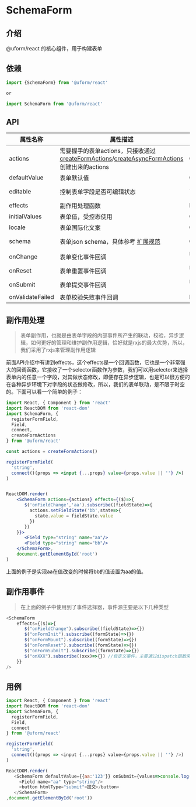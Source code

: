 # SchemaForm

## 介绍

@uform/react 的核心组件，用于构建表单

## 依赖

```javascript
import {SchemaForm} from '@uform/react'

or 

import SchemaForm from '@uform/react'
```

## API

| 属性名称 | 属性描述 | 属性类型 | 默认值 |
| ---- | ---- | ---- | --- |
| actions | 需要握手的表单actions，只接收通过[createFormActions](#/97UlUl/XEFAF7HoHV)/[createAsyncFormActions](#/97UlUl/leFLFGHMHK)创建出来的actions | Object |  |
| defaultValue | 表单默认值 | Object |  |
| editable | 控制表单字段是否可编辑状态 | `Boolean | Function(name : String) : Boolean` |  |
| effects | 副作用处理函数 | Function |  |
| initialValues | 表单值，受控态使用 | Object | {} |
| locale | 表单国际化文案 | Object | {} |
| schema | 表单json schema，具体参考 [扩展规范](#/MpI2Ij/DVSLSafN) | Object | {type:"object",properties:{}} |
| onChange | 表单变化事件回调 | `Function(values : Object){}` |  |
| onReset | 表单重置事件回调 | `Function(values : Object){}` |  |
| onSubmit | 表单提交事件回调 | `Function(values : Object){}` |  |
| onValidateFailed | 表单校验失败事件回调 | Function |  |

## 副作用处理

> 表单副作用，也就是由表单字段的内部事件所产生的联动，校验，异步逻辑，如何更好的管理和维护副作用逻辑，恰好就是rxjs的最大优势，所以，我们采用了rxjs来管理副作用逻辑

前面API介绍中有讲到effects，这个effects是一个回调函数，它也是一个非常强大的回调函数，它接收了一个selector函数作为参数，我们可以用selector来选择表单内的任意一个字段，对其做状态修改，即便存在异步逻辑，也是可以很方便的在各种异步环境下对字段的状态做修改，所以，我们的表单联动，是不限于时空的。下面可以看一个简单的例子：

```jsx
import React, { Component } from 'react'
import ReactDOM from 'react-dom'
import SchemaForm, {
  registerFormField,
  Field,  
  connect,
  createFormActions
} from '@uform/react'

const actions = createFormActions()

registerFormField(
  'string',
  connect()(props => <input {...props} value={props.value || ''} />)
)


ReactDOM.render(
    <SchemaForm actions={actions} effects={($)=>{
       $('onFieldChange','aa').subscribe((fieldState)=>{
         actions.setFieldState('bb',state=>{
           state.value = fieldState.value
         })
       })
    }}>
       <Field type="string" name="aa"/>
       <Field type="string" name="bb"/>
    </SchemaForm>,
    document.getElementById('root')
)
```

上面的例子是实现aa在值改变的时候将bb的值设置为aa的值。

## 副作用事件

> 在上面的例子中使用到了事件选择器，事件源主要是以下几种类型

```javascript
<SchemaForm
    effects={($)=>{
       $("onFieldChange").subscribe((fieldState)=>{})
       $("onFormInit").subscribe((formState)=>{})
       $("onFormMount").subscribe((formState)=>{})
       $("onFormReset").subscribe((formState)=>{})
       $("onFormSubmit").subscribe((formState)=>{})
       $("onXXX").subscribe((xxx)=>{}) //自定义事件，主要通过dispatch函数来触发，后面都会提到哪里可以使用dispatch，比如Field组件的x-effect属性，FormConsumer里，FieldRenderProps里
    }}
/>
```

## 用例

```javascript
import React, { Component } from 'react'
import ReactDOM from 'react-dom'
import SchemaForm, {
  registerFormField,
  Field,  
  connect
} from '@uform/react'

registerFormField(
  'string',
  connect()(props => <input {...props} value={props.value || ''} />)
)

ReactDOM.render(
   <SchemaForm defaultValue={{aa:'123'}} onSubmit={values=>console.log(values)}>
     <Field name="aa" type="string"/>
     <button htmlType="submit">提交</button>
   </SchemaForm>
,document.getElementById('root'))
```
